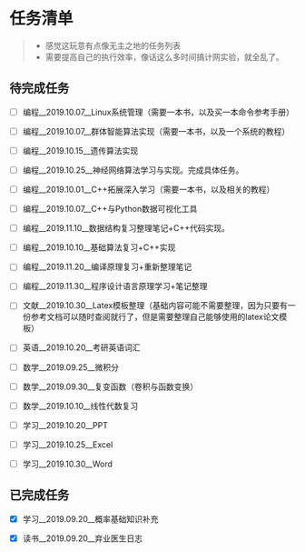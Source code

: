 # 任务清单

> * 感觉这玩意有点像无主之地的任务列表
> * 需要提高自己的执行效率，像话这么多时间搞计网实验，就全乱了。

## 待完成任务

- [ ] 编程__2019.10.07__Linux系统管理（需要一本书，以及买一本命令参考手册）
- [ ] 编程__2019.10.07__群体智能算法实现（需要一本书，以及一个系统的教程）
- [ ] 编程__2019.10.15__遗传算法实现
- [ ] 编程__2019.10.25__神经网络算法学习与实现。完成具体任务。
- [ ] 编程__2019.10.01__C++拓展深入学习（需要一本书，以及相关的教程）
- [ ] 编程__2019.10.07__C++与Python数据可视化工具
- [ ] 编程__2019.11.10__数据结构复习整理笔记+C++代码实现。
- [ ] 编程__2019.10.10__基础算法复习+C++实现
- [ ] 编程__2019.11.20__编译原理复习+重新整理笔记
- [ ] 编程__2019.11.30__程序设计语言原理学习+笔记整理

- [ ] 文献__2019.10.30__Latex模板整理（基础内容可能不需要整理，因为只要有一份参考文档可以随时查阅就行了，但是需要整理自己能够使用的latex论文模板）

- [ ] 英语__2019.10.20__考研英语词汇

- [ ] 数学__2019.09.25__微积分
- [ ] 数学__2019.09.30__复变函数（卷积与函数变换）
- [ ] 数学__2019.10.10__线性代数复习


- [ ] 学习__2019.10.20__PPT
- [ ] 学习__2019.10.25__Excel
- [ ] 学习__2019.10.30__Word 




## 已完成任务

- [x] 学习__2019.09.20__概率基础知识补充
- [x] 读书__2019.09.20__弃业医生日志

